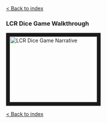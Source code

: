 <a href = "index.md"> < Back to index</a>
### LCR Dice Game Walkthrough
<a href="http://www.youtube.com/watch?feature=player_embedded&v=lojidoW1azU
" target="_blank"><img src="http://img.youtube.com/vi/lojidoW1azU/0.jpg" 
alt="LCR Dice Game Narrative" width="240" height="180" border="10" /></a>
  
  <a href = "index.md"> < Back to index</a>
